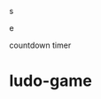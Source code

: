 




























s





















e






























countdown timer






















# ludo-game

















